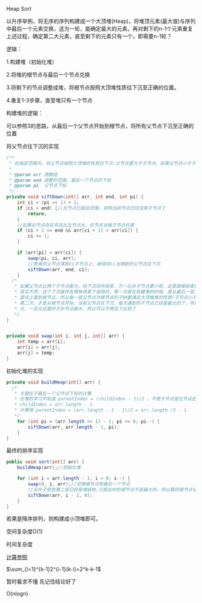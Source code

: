 Heap Sort

以升序举例，将无序的序列构建成一个大顶堆(Heap)，将堆顶元素(最大值)与序列中最后一个元素交换，这为一轮，能确定最大的元素。再对剩下的n-1个元素重复上述过程，确定第二大元素，直至剩下的元素只有一个，即需要n-1轮？

逻辑：

1.构建堆（初始化堆）

2.将堆的根节点与最后一个节点兑换

3.将剩下的节点调整成堆，将根节点按照大顶堆性质往下沉至正确的位置。

4.重复1-3步骤，直至堆只有一个节点

构建堆的逻辑：

可以参照3的思路，从最后一个父节点开始到根节点，将所有父节点下沉至正确的位置

将父节点往下沉的实现

```java
/**
 * 在指定范围内，将父节点按照大顶堆的性质往下沉:父节点要大于子节点，如果父节点小于子节点，下沉之
 *
 * @param arr 源数组
 * @param end 调整的范围，最后一个节点的下标
 * @param pi  父节点下标
 */
private void siftDown(int[] arr, int end, int pi) {
    int ci = (pi << 1) + 1;
    if (ci > end) {//左节点已超出范围，说明当前节点已经没有子节点了
        return;
    }
    //如果右节点存在并且比左节点大，右节点当做子节点代表
    if (ci + 1 <= end && arr[ci + 1] > arr[ci]) {
        ci += 1;
    }

    if (arr[pi] < arr[ci]) {
        swap(pi, ci, arr);
        //原来的父节点落到ci子节点上，继续将ci当做新的父节点往下沉
        siftDown(arr, end, ci);
    }
  /*
   * 如果父节点比两个子节点都大，则下沉动作结束，万一比孙子节点要小呢，这里直接结束貌似逻辑不严谨
   * 其实不然，这个下沉操作在两种场景下调用的，第一次是在构建堆的时候，是从最后一层父节点开始下沉，一
   * 直往上直到根节点。所以每一层父节点为根节点的子树都满足大顶堆堆的性质(子节点小于父节点)。
   * 第二次，才是从根节点开始，当前父节点往下沉，每次遇到的子节点已经是最大的了，所以父节点如果比子节点都
   * 大，一定比后面的子孙节点都大，所以可以不再往下比较了
   */
}


private void swap(int i, int j, int[] arr) {
    int temp = arr[i];
    arr[i] = arr[j];
    arr[j] = temp;
}
```



初始化堆的实现

```java
private void buildHeap(int[] arr) {
  /*
   * 关键在于最后一个父节点下标的计算
   * 在堆的学习中知道 parentIndex = (childIndex - 1)/2 ，不管子节点是左节点还是右节点，此公式通用
   * childIndex = arr.length - 1 
   * 计算得 parentIndex = (arr.length - 1 - 1)/2 = arr.length /2 - 1
   */
    for (int pi = (arr.length >> 1) - 1; pi >= 0; pi--) {
        siftDown(arr, arr.length - 1, pi);
    }
}
```



最终的排序实现

```java
public void sort(int[] arr) {
    buildHeap(arr);//初始化堆

    for (int i = arr.length - 1; i > 0; i--) {
        swap(0, i, arr);//兑换根节点和最后一个节点
        //从叶子层到第二层已经是堆结构,只是此时的根节点不是最大的，所以要将根节点往下沉 放置到合理的位置，保持堆的性质
        siftDown(arr, i - 1, 0);
    }
}
```



若果是降序排列，则构建成小顶堆即可。

空间复杂度O(1)

时间复杂度

[计算参照](https://blog.csdn.net/qq_34228570/article/details/80024306)

$\sum_{i=1}^{k-1}2^{i-1}(k-i)=2^k-k-1$

暂时看求不懂 先记住结论好了

O(nlogn)



